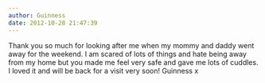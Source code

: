 ```yaml
---
author: Guinness
date: 2012-10-28 21:47:39
---
```

Thank you so much for looking after me when my mommy and daddy went away for the weekend. I am scared of lots of things and hate being away from my home but you made me feel very safe and gave me lots of cuddles. I loved it and will be back for a visit very soon!  Guinness x

